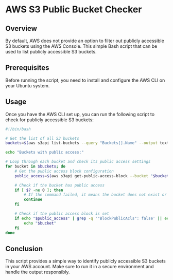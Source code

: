 # AWS S3 Public Bucket Checker

## Overview

By default, AWS does not provide an option to filter out publicly accessible S3 buckets using the AWS Console. This simple Bash script that can be used to list publicly accessible S3 buckets.

## Prerequisites

Before running the script, you need to install and configure the AWS CLI on your Ubuntu system.

## Usage

Once you have the AWS CLI set up, you can run the following script to check for publicly accessible S3 buckets:

```bash
#!/bin/bash

# Get the list of all S3 buckets
buckets=$(aws s3api list-buckets --query "Buckets[].Name" --output text)

echo "Buckets with public access:"

# Loop through each bucket and check its public access settings
for bucket in $buckets; do
    # Get the public access block configuration
    public_access=$(aws s3api get-public-access-block --bucket "$bucket" 2>/dev/null)

    # Check if the bucket has public access
    if [ $? -ne 0 ]; then
        # If the command failed, it means the bucket does not exist or is not accessible
        continue
    fi

    # Check if the public access block is set
    if echo "$public_access" | grep -q '"BlockPublicAcls": false' || echo "$public_access" | grep -q '"IgnorePublicAcls": false'; then
        echo "$bucket"
    fi
done
```

## Conclusion

This script provides a simple way to identify publicly accessible S3 buckets in your AWS account. Make sure to run it in a secure environment and handle the output responsibly.
